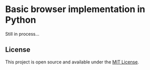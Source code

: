 # Basic browser implementation in Python

Still in process...

## License
This project is open source and available under the [MIT License](LICENSE).
